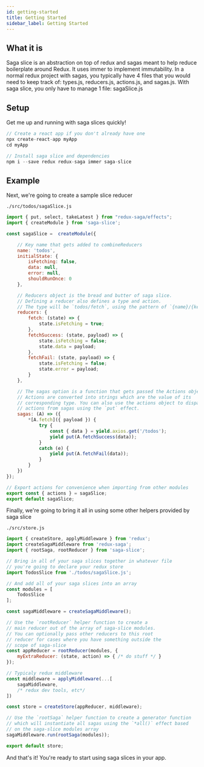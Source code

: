 ```yaml
---
id: getting-started
title: Getting Started
sidebar_label: Getting Started
---
```


## What it is

Saga slice is an abstraction on top of redux and sagas meant to help reduce boilerplate around Redux. It uses immer to implement immutability. In a normal redux project with sagas, you typically have 4 files that you would need to keep track of: types.js, reducers.js, actions.js, and sagas.js. With saga slice, you only have to manage 1 file: sagaSlice.js


## Setup

Get me up and running with saga slices quickly!

```js
// Create a react app if you don't already have one
npx create-react-app myApp
cd myApp

// Install saga slice and dependencies
npm i --save redux redux-saga immer saga-slice
```


## Example

Next, we're going to create a sample slice reducer

`./src/todos/sagaSlice.js`

```js
import { put, select, takeLatest } from "redux-saga/effects";
import { createModule } from 'saga-slice';

const sagaSlice =  createModule({

    // Key name that gets added to combineReducers
    name: 'todos',
    initialState: {
        isFetching: false,
        data: null,
        error: null,
        shouldRunOnce: 0
    },

    // Reducers object is the bread and butter of saga slice.
    // Defining a reducer also defines a type and action.
    // The type will be `todos/fetch`, using the pattern of `{name}/{key}`
    reducers: {
        fetch: (state) => {
            state.isFetching = true;
        },
        fetchSuccess: (state, payload) => {
            state.isFetching = false;
            state.data = payload;
        },
        fetchFail: (state, payload) => {
            state.isFetching = false;
            state.error = payload;
        }
    },

    // The sagas option is a function that gets passed the Actions object.
    // Actions are converted into strings which are the value of its
    // corresponding type. You can also use the actions object to dispatch
    // actions from sagas using the `put` effect.
    sagas: (A) => ({
        *[A.fetch]({ payload }) {
            try {
                const { data } = yield.axios.get('/todos');
                yield put(A.fetchSuccess(data));
            }
            catch (e) {
                yield put(A.fetchFail(data));
            }
        }
    })
});

// Export actions for convenience when importing from other modules
export const { actions } = sagaSlice;
export default sagaSlice;
```

Finally, we're going to bring it all in using some other helpers provided by saga slice

`./src/store.js`

```js
import { createStore, applyMiddleware } from 'redux';
import createSagaMiddleware from 'redux-saga';
import { rootSaga, rootReducer } from 'saga-slice';

// Bring in all of your saga slices together in whatever file
// you're going to declare your redux store
import TodosSlice from './todos/sagaSlice.js';

// And add all of your saga slices into an array
const modules = [
    TodosSlice
];

const sagaMiddleware = createSagaMiddleware();

// Use the `rootReducer` helper function to create a
// main reducer out of the array of saga-slice modules.
// You can optionally pass other reducers to this root
// reducer for cases where you have something outside the
// scope of saga-slice
const appReducer = rootReducer(modules, {
    myExtraReducer: (state, action) => { /* do stuff */ }
});

// Typicaly redux middleware
const middleware = applyMiddleware(...[
    sagaMiddleware,
    /* redux dev tools, etc*/
])

const store = createStore(appReducer, middleware);

// Use the `rootSaga` helper function to create a generator function
// which will instantiate all sagas using the `*all()` effect based
// on the saga-slice modules array
sagaMiddleware.run(rootSaga(modules));

export default store;
```


And that's it! You're ready to start using saga slices in your app.

